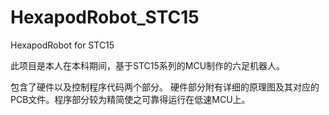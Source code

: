 # HexapodRobot_STC15
HexapodRobot for STC15

  此项目是本人在本科期间，基于STC15系列的MCU制作的六足机器人。
  
  包含了硬件以及控制程序代码两个部分。
  硬件部分附有详细的原理图及其对应的PCB文件。程序部分较为精简使之可靠得运行在低速MCU上。
